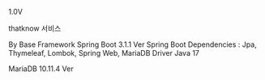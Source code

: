 1.0V

thatknow 서비스

By Base Framework
Spring Boot 3.1.1 Ver
Spring Boot Dependencies : Jpa, Thymeleaf, Lombok, Spring Web, MariaDB Driver
Java 17

MariaDB 10.11.4 Ver
